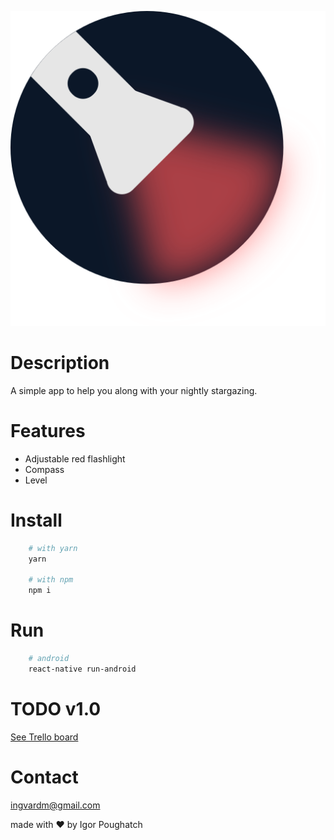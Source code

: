 ![AstroFlash](./icon.png "AstroFlash")

Description
===
A simple app to help you along with your nightly stargazing.

Features
===
* Adjustable red flashlight
* Compass
* Level

Install
===
```bash
    # with yarn
    yarn

    # with npm
    npm i
```

Run
===
```bash
    # android
    react-native run-android
```

TODO v1.0
===
[See Trello board](https://trello.com/b/tnCgIkXb/astroflash)

Contact
===
[ingvardm@gmail.com](mailto://ingvardm@gmail.com)

made with ❤️ by Igor Poughatch